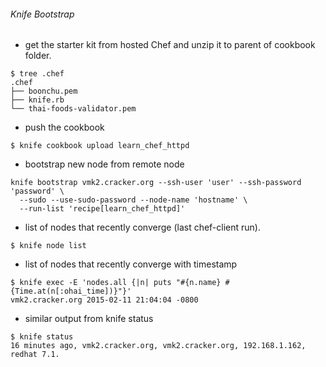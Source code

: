 ###### Knife Bootstrap

* get the starter kit from hosted Chef and unzip it to parent of cookbook folder.
```
$ tree .chef
.chef
├── boonchu.pem
├── knife.rb
└── thai-foods-validator.pem
```
* push the cookbook
```
$ knife cookbook upload learn_chef_httpd
```
* bootstrap new node from remote node
```
knife bootstrap vmk2.cracker.org --ssh-user 'user' --ssh-password 'password' \
  --sudo --use-sudo-password --node-name 'hostname' \
  --run-list 'recipe[learn_chef_httpd]'
```
* list of nodes that recently converge (last chef-client run).
```
$ knife node list
```
* list of nodes that recently converge with timestamp
```
$ knife exec -E 'nodes.all {|n| puts "#{n.name} #{Time.at(n[:ohai_time])}"}'
vmk2.cracker.org 2015-02-11 21:04:04 -0800
```
* similar output from knife status
```
$ knife status
16 minutes ago, vmk2.cracker.org, vmk2.cracker.org, 192.168.1.162, redhat 7.1.
```
